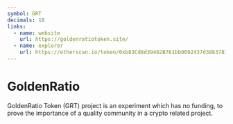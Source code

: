 ```yaml
---
symbol: GRT
decimals: 18
links:
  - name: website
    url: https://goldenratiotoken.site/
  - name: explorer
    url: https://etherscan.io/token/0xb83Cd8d39462B761bb0092437d38b37812dd80A2
---
```


# GoldenRatio

GoldenRatio Token (GRT) project is an experiment which has no funding, to prove the importance of a quality community in a crypto related project.

